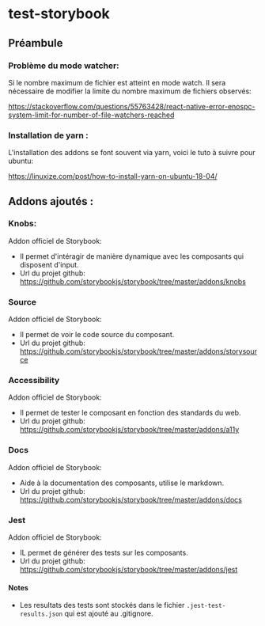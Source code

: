 # test-storybook

## Préambule

### Problème du mode watcher:

Si le nombre maximum de fichier est atteint en mode watch. Il sera nécessaire de modifier la limite du nombre maximum de fichiers observés:

https://stackoverflow.com/questions/55763428/react-native-error-enospc-system-limit-for-number-of-file-watchers-reached


### Installation de yarn :

L'installation des addons se font souvent via yarn, voici le tuto à suivre pour ubuntu:

https://linuxize.com/post/how-to-install-yarn-on-ubuntu-18-04/

## Addons ajoutés : 

### Knobs:

Addon officiel de Storybook:

* Il permet d'intéragir de manière dynamique avec les composants qui disposent d'input.
* Url du projet github: https://github.com/storybookjs/storybook/tree/master/addons/knobs

### Source

Addon officiel de Storybook:

* Il permet de voir le code source du composant.
* Url du projet github: https://github.com/storybookjs/storybook/tree/master/addons/storysource


### Accessibility

Addon officiel de Storybook:

* Il permet de tester le composant en fonction des standards du web.
* Url du projet github: https://github.com/storybookjs/storybook/tree/master/addons/a11y



### Docs

Addon officiel de Storybook:

* Aide à la documentation des composants, utilise le markdown.
* Url du projet github: https://github.com/storybookjs/storybook/tree/master/addons/docs

### Jest

Addon officiel de Storybook:

* IL permet de générer des tests sur les composants.
* Url du projet github: https://github.com/storybookjs/storybook/tree/master/addons/jest


#### Notes

* Les resultats des tests sont stockés dans le fichier ```.jest-test-results.json``` qui est ajouté au .gitignore.
